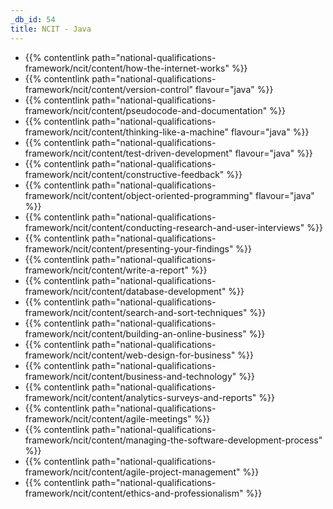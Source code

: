 ```yaml
---
_db_id: 54
title: NCIT - Java
---
```


- {{% contentlink path="national-qualifications-framework/ncit/content/how-the-internet-works" %}}
- {{% contentlink path="national-qualifications-framework/ncit/content/version-control" flavour="java" %}}
- {{% contentlink path="national-qualifications-framework/ncit/content/pseudocode-and-documentation" %}}
- {{% contentlink path="national-qualifications-framework/ncit/content/thinking-like-a-machine" flavour="java" %}}
- {{% contentlink path="national-qualifications-framework/ncit/content/test-driven-development" flavour="java" %}}
- {{% contentlink path="national-qualifications-framework/ncit/content/constructive-feedback" %}}
- {{% contentlink path="national-qualifications-framework/ncit/content/object-oriented-programming" flavour="java" %}}
- {{% contentlink path="national-qualifications-framework/ncit/content/conducting-research-and-user-interviews" %}}
- {{% contentlink path="national-qualifications-framework/ncit/content/presenting-your-findings" %}}
- {{% contentlink path="national-qualifications-framework/ncit/content/write-a-report" %}}
- {{% contentlink path="national-qualifications-framework/ncit/content/database-development" %}}
- {{% contentlink path="national-qualifications-framework/ncit/content/search-and-sort-techniques" %}}
- {{% contentlink path="national-qualifications-framework/ncit/content/building-an-online-business" %}}
- {{% contentlink path="national-qualifications-framework/ncit/content/web-design-for-business" %}}
- {{% contentlink path="national-qualifications-framework/ncit/content/business-and-technology" %}}
- {{% contentlink path="national-qualifications-framework/ncit/content/analytics-surveys-and-reports" %}}
- {{% contentlink path="national-qualifications-framework/ncit/content/agile-meetings" %}}
- {{% contentlink path="national-qualifications-framework/ncit/content/managing-the-software-development-process" %}}
- {{% contentlink path="national-qualifications-framework/ncit/content/agile-project-management" %}}
- {{% contentlink path="national-qualifications-framework/ncit/content/ethics-and-professionalism" %}}